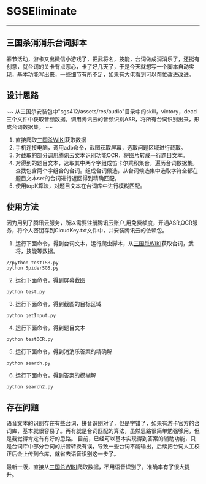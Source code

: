 # SGSEliminate
---
## 三国杀消消乐台词脚本
春节活动，游卡又出微信小游戏了，把武将名，技能，台词做成消消乐了，还挺有创意，就台词的关卡有点恶心，卡了好几天了，于是今天就想写一个脚本自动实现，基本功能写出来，一些细节有所不足，如果有大佬看到可以帮忙改进改进。

## 设计思路
~~ 从三国杀安装包中"sgs412/assets/res/audio"目录中的skill，victory，dead三个文件中获取音频数据。调用腾讯云的音频识别ASR，将所有台词识别出来，形成台词数据集。 ~~
1. 直接爬取[三国杀WIKI](https://wiki.biligame.com/msgs/)获取数据
2. 手机连接电脑，调用adb命令，截图获取屏幕，选取问题区域进行截取。
3. 对截取的部分调用腾讯云文本识别功能OCR，将图片转成一行题目文本。
4. 对得到的题目文本，选取其中两个字组成笛卡尔乘积集合，遍历台词数据集，查找包含两个字组合的台词。组成台词候选，从台词候选集中选取字符全都在题目文本set的台词进行返回得到精确匹配。
5. 使用topK算法，对题目文本在台词库中进行模糊匹配。

## 使用方法
因为用到了腾讯云服务，所以需要注册腾讯云账户,用免费额度，开通ASR,OCR服务，将个人密钥存到CloudKey.txt文件中，并安装腾讯云的依赖包。
1. 运行下面命令，得到台词文本，运行爬虫脚本，从[三国杀WIKI](https://wiki.biligame.com/msgs/)获取台词，武将，技能等数据。
```
//python testTSR.py
python SpiderSGS.py
```

2. 运行下面命令，得到屏幕截图
```
python test.py
```

3. 运行下面命令，得到截图的目标区域
```
python getInput.py
```

4. 运行下面命令，得到题目文本
```
python testOCR.py
```

5. 运行下面命令，得到消消乐答案的精确解
```
python search.py
```

6. 运行下面命令，得到答案的模糊解
```
python search2.py
```

## 存在问题
语音文本的识别存在有些台词，拼音识别对了，但是字错了，如果有游卡官方的台词库，基本就很容易了。再有就是台词匹配的算法，虽然思路很简单勉强够用，但是我觉得肯定有有好的思路。
目前，已经可以基本实现得到答案的辅助功能，只是台词库中部分台词的拼音转换有误，导致一些台词不能输出，后续把台词人工校正后会上传到仓库，就省去语音识别这一步了。

最新一版，直接从[三国杀WIKI](https://wiki.biligame.com/msgs/)爬取数据，不用语音识别了，准确率有了很大提升。

